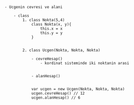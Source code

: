 

    - Ücgenin cevresi ve alani

        - class 
            1. class Nokta(5,4)
                class Nokta(x, y){
                    this.x = x
                    this.y = y
                }


            2. class Ucgen(Nokta, Nokta, Nokta)

                - cevreHesap()
                    - kordinat sisteminde iki noktanin arasi 


                - alanHesap()


                var ucgen = new Ucgen(Nokta, Nokta, Nokta)
                ucgen.cevreHesap() // 12
                ucgen.alanHesap() // 6